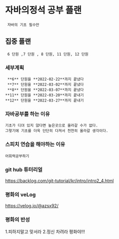 # 자바의정석 공부 플랜                                
	 자바의 기초 필수만 
## 집중 플랜
	 6 단원 ,7 단원 , 8 단원, 11 단원, 12 단원 
### 세부계획
     **6** 단원을 **2022-02-22**까지 끝냈다  
	 **7** 단원을 **2022-03-02**까지 끝냈다  
	 **8** 단원을 **2022-03-07**까지 끝냈다  
	**11** 단원을 **2022-03-20**까지 끝내기  
	**12** 단원을 **2022-03-27**까지 끝내기  

### 자바공부를 하는 이유 
	기초가 디뎌 있지 않다면 높은곳으로 올라갈 수가 없다. 
	그렇기에 기초를 더욱 단단히 다져서 천천히 올라갈 생각이다. 
	
### 스피치 연습을 해야하는 이유
	어휘력공부하기
	
### git hub 튜터리얼 	
https://backlog.com/git-tutorial/kr/intro/intro2_4.html


### 평화의 veLog  	
https://velog.io/@azsx92/

### 평화의 반성
1.피하지말고 맞서라 
2.정신 차려라 평화야!!!

